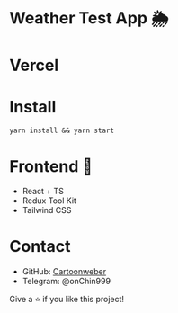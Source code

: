 # Weather Test App 🌦️

# Vercel

# Install

`yarn install && yarn start`

# Frontend 🎨

- React + TS
- Redux Tool Kit
- Tailwind CSS

# Contact

- GitHub: [Cartoonweber](https://github.com/cartoonweber)
- Telegram: @onChin999

Give a ⭐️ if you like this project!
